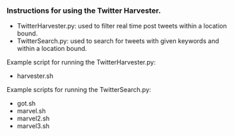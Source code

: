 ### Instructions for using the Twitter Harvester.
- TwitterHarvester.py: used to filter real time post tweets within a location bound.
- TwitterSearch.py: used to search for tweets with given keywords and within a location bound.

Example script for running the TwitterHarvester.py:
- harvester.sh

Example scripts for running the TwitterSearch.py:
- got.sh
- marvel.sh
- marvel2.sh
- marvel3.sh
